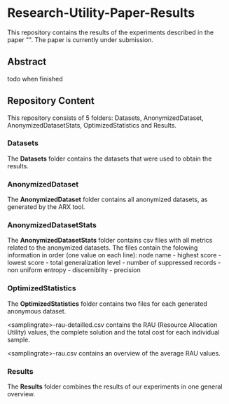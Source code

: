# Research-Utility-Paper-Results
This repository contains the results of the experiments described in the paper "". The paper is currently under submission.

## Abstract 
 todo when finished



## Repository Content

This repository consists of 5 folders: Datasets, AnonymizedDataset, AnonymizedDatasetStats, OptimizedStatistics and Results.

### Datasets

The **Datasets** folder contains the datasets that were used to obtain the results.

### AnonymizedDataset

The **AnonymizedDataset** folder contains all anonymized datasets, as generated by the ARX tool.

### AnonymizedDatasetStats

The **AnonymizedDatasetStats** folder contains csv files with all metrics related to the anonymized datasets. The files contain the folowing information in order (one value on each line): 
node name - highest score - lowest score - total generalization level - number of suppressed records - non uniform entropy - discerniblity - precision

### OptimizedStatistics

The **OptimizedStatistics** folder contains two files for each generated anonymous dataset. 

\<samplingrate\>-rau-detailled.csv contains the RAU (Resource Allocation Utility) values, the complete solution and the total cost for each individual sample. 

\<samplingrate\>-rau.csv contains an overview of the average RAU values.

### Results

The **Results** folder combines the results of our experiments in one general overview.
